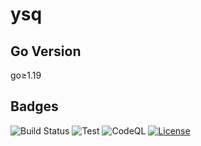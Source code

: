 # ysq

## Go Version

go≥1.19

## Badges

![Build Status](https://github.com/yeungsean/ysq/workflows/CI/badge.svg)
![Test](https://github.com/yeungsean/ysq/actions/workflows/ci.yml)
![CodeQL](https://github.com/yeungsean/ysql/actions/workflows/codeql.yml)
[![License](https://img.shields.io/github/license/yeungsean/ysq)](/LICENSE)
